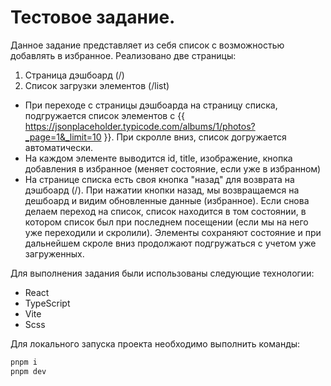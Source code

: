 # Тестовое задание.

Данное задание представляет из себя список с возможностью добавлять в избранное.
Реализовано две страницы:

1. Страница дэшбоард (/)
2. Список загрузки элементов (/list)

- При переходе с страницы дэшбоарда на страницу списка, подгружается список элементов с {{ https://jsonplaceholder.typicode.com/albums/1/photos?_page=1&_limit=10 }}. При скролле вниз, список догружается автоматически.
- На каждом элементе выводится id, title, изображение, кнопка добавления в избранное (меняет состояние, если уже в избранном)
- На странице списка есть своя кнопка "назад" для возврата на дэшбоард (/). При нажатии кнопки назад, мы возвращаемся на дешбоард и видим обновленные данные (избранное). Если снова делаем переход на список, список находится в том состоянии, в котором список был при последнем посещении (если мы на него уже переходили и скролили). Элементы сохраняют состояние и при дальнейшем скроле вниз продолжают подгружаться с учетом уже загруженных.

Для выполнения задания были использованы следующие технологии:

- React
- TypeScript
- Vite
- Scss

Для локального запуска проекта необходимо выполнить команды:

```bash
pnpm i
pnpm dev
```
